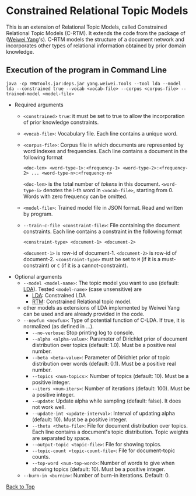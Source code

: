 # <h1 id="top">Constrained Relational Topic Models</h1>

This is an extension of Relational Topic Models, called Constrained Relational Topic Models (C-RTM). It extends the code from the package of ([Weiwei Yang](http://cs.umd.edu/~wwyang/)'s). 
C-RTM models the structure of a document network and incorporates other types of relational information obtained by prior domain knowledge.

## <h2 id="clda">Execution of the program in Command Line</h2>
```
java -cp YWWTools.jar:deps.jar yang.weiwei.Tools --tool lda --model lda --constrained true --vocab <vocab-file> --corpus <corpus-file> --trained-model <model-file>
```
- Required arguments
	- `<constrained>` `true`: it must be set to true to allow the incorporation of prior knowledge constraints.
	- `<vocab-file>`: Vocabulary file. Each line contains a unique word.
	- `<corpus-file>`: Corpus file in which documents are represented by word indexes and frequencies. Each line contains a document in the following format

		```
		<doc-len> <word-type-1>:<frequency-1> <word-type-2>:<frequency-2> ... <word-type-n>:<frequency-n>
		```
	
		`<doc-len>` is the total number of *tokens* in this document. `<word-type-i>` denotes the i-th word in `<vocab-file>`, starting from 0. Words with zero frequency can be omitted.
	- `<model-file>`: Trained model file in JSON format. Read and written by program. 
  - `--train-c-file <constraint-file>`: File containing the document constraints. Each line contains a constraint in the following format
  
    ```
    <constraint-type> <document-1> <document-2>
    ```
    
    `<document-1>` is row-id of document-1. `<document-2>` is row-id of document-2. `<constraint-type>` must be set to `M` (if it is a must-constraint) or `C` (if it is a cannot-constraint).
- Optional arguments
	- `--model <model-name>`: The topic model you want to use (default: [LDA](#lda_cmd)). Tested `<model-name>` (case unsensitive) are
		- [LDA](#lda_cmd): Constrained LDA
		- [RTM](#rtm_cmd): Constrained Relational topic model.
    - other models as extensions of LDA implemented by Weiwei Yang can be used and are already provided in the code.
  - `--newfun <newfun>`: Type of potential function of C-LDA. If true, it is normalized (as defined in ...).
	- `--no-verbose`: Stop printing log to console.
	- `--alpha <alpha-value>`: Parameter of Dirichlet prior of document distribution over topics (default: 1.0). Must be a positive real number.
	- `--beta <beta-value>`: Parameter of Dirichlet prior of topic distribution over words (default: 0.1). Must be a positive real number.
	- `--topics <num-topics>`: Number of topics (default: 10). Must be a positive integer.
	- `--iters <num-iters>`: Number of iterations (default: 100). Must be a positive integer.
	- `--update`: Update alpha while sampling (default: false). It does not work well.
	- `--update-int <update-interval>`: Interval of updating alpha (default: 10). Must be a positive integer.
	- `--theta <theta-file>`: File for document distribution over topics. Each line contains a document's topic distribution. Topic weights are separated by space.
	- `--output-topic <topic-file>`: File for showing topics.
	- `--topic-count <topic-count-file>`: File for document-topic counts.
	- `--top-word <num-top-word>`: Number of words to give when showing topics (default: 10). Must be a positive integer.
  - `--burn-in <burnin>`: Number of burn-in iterations. Default: 0.

[Back to Top](#top)

